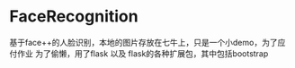 # FaceRecognition
基于face++的人脸识别，本地的图片存放在七牛上，只是一个小demo，为了应付作业
为了偷懒，用了flask 以及 flask的各种扩展包，其中包括bootstrap
